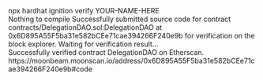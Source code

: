<div id="termynal" data-termynal>
    <span data-ty="input"><span class="file-path"></span> npx hardhat ignition verify YOUR-NAME-HERE</span>
    <br>
    <span data-ty>Nothing to compile</span>
    <span data-ty>Successfully submitted source code for contract
contracts/DelegationDAO.sol:DelegationDAO at 0x6D895A55F5ba31e582bCEe71cae394266F240e9b for verification on the block explorer. Waiting for verification result...</span>
    <br>
    <span data-ty>Successfully verified contract DelegationDAO on Etherscan.</span>
    <br>
    <span data-ty>https://moonbeam.moonscan.io/address/0x6D895A55F5ba31e582bCEe71cae394266F240e9b#code</span>
    <span data-ty="input"><span class="file-path"></span></span>
</div>
